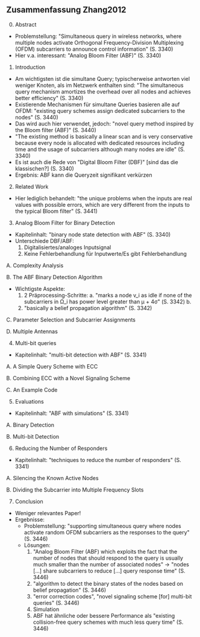 Zusammenfassung Zhang2012
-------------------------

0. Abstract

- Problemstellung: "Simultaneous query in wireless networks, where multiple nodes activate Orthogonal Frequency-Division Multiplexing (OFDM) subcarriers to announce control information" (S. 3340)
- Hier v.a. interessant: "Analog Bloom Filter (ABF)" (S. 3340)  

1. Introduction 

- Am wichtigsten ist die simultane Query; typischerweise antworten viel weniger Knoten, als im Netzwerk enthalten sind: "The simultaneous query mechanism amortizes the overhead over all nodes and achieves better efficiency" (S. 3340)
- Existierende Mechanismen für simultane Queries basieren alle auf OFDM: "existing query schemes assign dedicated subcarriers to the nodes" (S. 3440)
- Das wird auch hier verwendet, jedoch: "novel query method inspired by the Bloom filter (ABF)" (S. 3440)
- "The existing method is basically a linear scan and is very conservative because every node is allocated with dedicated resources including time and the usage of subcarriers although many nodes are idle" (S. 3340)
- Es ist auch die Rede von "Digital Bloom Filter (DBF)" [sind das die klassischen?] (S. 3340)
- Ergebnis: ABF kann die Queryzeit signifikant verkürzen 

2. Related Work

- Hier lediglich behandelt: "the unique problems when the inputs are real values with possible errors, which are very different from the inputs to the typical Bloom filter" (S. 3441)

3. Analog Bloom Filter for Binary Detection 

- Kapitelinhalt: "binary node state detection with ABF" (S. 3340)
- Unterschiede DBF/ABF: 
	1. Digitalisiertes/analoges Inputsignal 
	2. Keine Fehlerbehandlung für Inputwerte/Es gibt Fehlerbehandlung

A. Complexity Analysis

B. The ABF Binary Detection Algorithm

- Wichtigste Aspekte: 
	1. 2 Präprocessing-Schritte: 
		a. "marks a node v_i as idle if none of the subcarriers in Ω_i has power level greater than μ + 4σ" (S. 3342)
		b. 
	2. "basically a belief propagation algorithm" (S. 3342)

C. Parameter Selection and Subcarrier Assignments

D. Multiple Antennas

4. Multi-bit queries

- Kapitelinhalt: "multi-bit detection with ABF" (S. 3341)

A. A Simple Query Scheme with ECC

B. Combining ECC with a Novel Signaling Scheme

C. An Example Code 

5. Evaluations 

- Kapitelinhalt: "ABF with simulations" (S. 3341)

A. Binary Detection 

B. Multi-bit Detection 

6. Reducing the Number of Responders 

- Kapitelinhalt: "techniques to reduce the number of responders" (S. 3341)

A. Silencing the Known Active Nodes

B. Dividing the Subcarrier into Multiple Frequency Slots

7. Conclusion

- Weniger relevantes Paper!
- Ergebnisse:
	* Problemstellung: "supporting simultaneous query where nodes activate random OFDM subcarriers as the responses to the query" (S. 3446)
	* Lösungen: 
		1. "Analog Bloom Filter (ABF) which exploits the fact that the number of nodes that should respond to the query is usually much smaller than the number of associated nodes" -> "nodes [...] share subcarriers to reduce [...] query response time" (S. 3446)
		2. "algorithm to detect the binary states of the nodes based on belief propagation" (S. 3446)
		3. "error correction codes", "novel signaling scheme [for] multi-bit queries" (S. 3446)
		4. Simulation 
		5. ABF hat ähnliche oder bessere Performance als "existing collision-free query schemes with much less query time" (S. 3446)